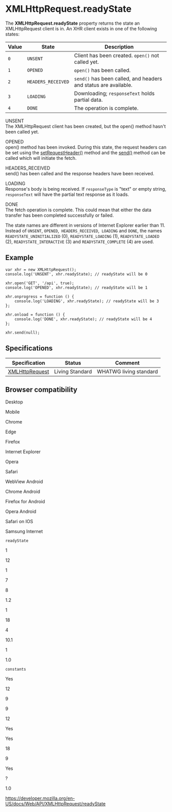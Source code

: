 XMLHttpRequest.readyState
=========================

The **XMLHttpRequest.readyState** property returns the state an XMLHttpRequest client is in. An XHR client exists in one of the following states:

<table><thead><tr class="header"><th>Value</th><th>State</th><th>Description</th></tr></thead><tbody><tr class="odd"><td><code>0</code></td><td><code>UNSENT</code></td><td>Client has been created. <code>open()</code> not called yet.</td></tr><tr class="even"><td><code>1</code></td><td><code>OPENED</code></td><td><code>open()</code> has been called.</td></tr><tr class="odd"><td><code>2</code></td><td><code>HEADERS_RECEIVED</code></td><td><code>send()</code> has been called, and headers and status are available.</td></tr><tr class="even"><td><code>3</code></td><td><code>LOADING</code></td><td>Downloading; <code>responseText</code> holds partial data.</td></tr><tr class="odd"><td><code>4</code></td><td><code>DONE</code></td><td>The operation is complete.</td></tr></tbody></table>

UNSENT  
The XMLHttpRequest client has been created, but the open() method hasn't been called yet.

OPENED  
open() method has been invoked. During this state, the request headers can be set using the [setRequestHeader()](setrequestheader) method and the [send()](send) method can be called which will initiate the fetch.

HEADERS\_RECEIVED  
send() has been called and the response headers have been received.

LOADING  
Response's body is being received. If `responseType` is "text" or empty string, `responseText` will have the partial text response as it loads.

DONE  
The fetch operation is complete. This could mean that either the data transfer has been completed successfully or failed.

The state names are different in versions of Internet Explorer earlier than 11. Instead of `UNSENT`, `OPENED`,` HEADERS_RECEIVED`,` LOADING` and `DONE`, the names `READYSTATE_UNINITIALIZED` (0), `READYSTATE_LOADING` (1), `READYSTATE_LOADED` (2), `READYSTATE_INTERACTIVE` (3) and `READYSTATE_COMPLETE` (4) are used.

Example
-------

    var xhr = new XMLHttpRequest();
    console.log('UNSENT', xhr.readyState); // readyState will be 0

    xhr.open('GET', '/api', true);
    console.log('OPENED', xhr.readyState); // readyState will be 1

    xhr.onprogress = function () {
        console.log('LOADING', xhr.readyState); // readyState will be 3
    };

    xhr.onload = function () {
        console.log('DONE', xhr.readyState); // readyState will be 4
    };

    xhr.send(null);

Specifications
--------------

<table><thead><tr class="header"><th>Specification</th><th>Status</th><th>Comment</th></tr></thead><tbody><tr class="odd"><td><a href="https://xhr.spec.whatwg.org/#states">XMLHttpRequest</a></td><td><span class="spec-living">Living Standard</span></td><td>WHATWG living standard</td></tr></tbody></table>

Browser compatibility
---------------------

Desktop

Mobile

Chrome

Edge

Firefox

Internet Explorer

Opera

Safari

WebView Android

Chrome Android

Firefox for Android

Opera Android

Safari on IOS

Samsung Internet

`readyState`

1

12

1

7

8

1.2

1

18

4

10.1

1

1.0

`constants`

Yes

12

9

9

12

Yes

Yes

18

9

Yes

?

1.0

<a href="https://developer.mozilla.org/en-US/docs/Web/API/XMLHttpRequest/readyState" class="_attribution-link">https://developer.mozilla.org/en-US/docs/Web/API/XMLHttpRequest/readyState</a>
